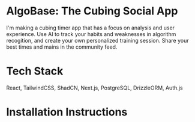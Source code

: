 # AlgoBase: The Cubing Social App
I'm making a cubing timer app that has a focus on analysis and user experience. Use AI to track your habits and weaknesses in algorithm recogition, and create your own personalized training session. Share your best times and mains in the community feed.

# Tech Stack
React, TailwindCSS, ShadCN, Next.js, PostgreSQL, DrizzleORM, Auth.js

# Installation Instructions

